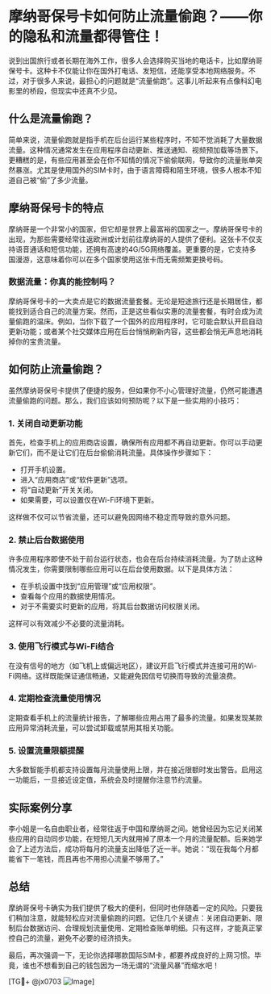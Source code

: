 # 摩纳哥保号卡如何防止流量偷跑？——你的隐私和流量都得管住！

说到出国旅行或者长期在海外工作，很多人会选择购买当地的电话卡，比如摩纳哥保号卡。这种卡不仅能让你在国外打电话、发短信，还能享受本地网络服务。不过，对于很多人来说，最担心的问题就是“流量偷跑”。这事儿听起来有点像科幻电影里的桥段，但现实中还真不少见。

## 什么是流量偷跑？

简单来说，流量偷跑就是指手机在后台运行某些程序时，不知不觉消耗了大量数据流量。这种情况通常发生在应用程序自动更新、推送通知、视频预加载等场景下。更糟糕的是，有些应用甚至会在你不知情的情况下偷偷联网，导致你的流量账单突然暴涨。尤其是使用国外的SIM卡时，由于语言障碍和陌生环境，很多人根本不知道自己被“偷”了多少流量。

## 摩纳哥保号卡的特点

摩纳哥是一个非常小的国家，但它却是世界上最富裕的国家之一。摩纳哥保号卡的出现，为那些需要经常往返欧洲或计划前往摩纳哥的人提供了便利。这张卡不仅支持语音通话和短信功能，还拥有高速的4G/5G网络覆盖。更重要的是，它支持多国漫游，这意味着你可以在多个国家使用这张卡而无需频繁更换号码。

### 数据流量：你真的能控制吗？

摩纳哥保号卡的一大卖点是它的数据流量套餐。无论是短途旅行还是长期居住，都能找到适合自己的流量方案。然而，正是这些看似实惠的流量套餐，有时会成为流量偷跑的温床。例如，当你下载了一个国外的应用程序时，它可能会默认开启自动更新功能；或者某个社交媒体应用在后台悄悄刷新内容，这些都会悄无声息地消耗掉你的宝贵流量。

## 如何防止流量偷跑？

虽然摩纳哥保号卡提供了便捷的服务，但如果你不小心管理好流量，仍然可能遭遇流量偷跑的问题。那么，我们应该如何预防呢？以下是一些实用的小技巧：

### 1. 关闭自动更新功能

首先，检查手机上的应用商店设置，确保所有应用都不再自动更新。你可以手动更新它们，而不是让它们在后台偷偷消耗流量。具体操作步骤如下：

- 打开手机设置。
- 进入“应用商店”或“软件更新”选项。
- 将“自动更新”开关关闭。
- 如果需要，可以设置仅在Wi-Fi环境下更新。

这样做不仅可以节省流量，还可以避免因网络不稳定而导致的意外问题。

### 2. 禁止后台数据使用

许多应用程序即使不处于前台运行状态，也会在后台持续消耗流量。为了防止这种情况发生，你需要限制哪些应用可以在后台使用数据。以下是具体方法：

- 在手机设置中找到“应用管理”或“应用权限”。
- 查看每个应用的数据使用情况。
- 对于不需要实时更新的应用，将其后台数据访问权限关闭。

这样可以有效减少不必要的流量消耗。

### 3. 使用飞行模式与Wi-Fi结合

在没有信号的地方（如飞机上或偏远地区），建议开启飞行模式并连接可用的Wi-Fi网络。这样既能保证通信畅通，又能避免因信号切换而导致的流量浪费。

### 4. 定期检查流量使用情况

定期查看手机上的流量统计报告，了解哪些应用占用了最多的流量。如果发现某款应用异常消耗流量，可以尝试卸载或禁用其相关功能。

### 5. 设置流量限额提醒

大多数智能手机都支持设置每月流量使用上限，并在接近限额时发出警告。启用这一功能后，一旦接近设定值，系统会及时提醒你注意节约流量。

## 实际案例分享

李小姐是一名自由职业者，经常往返于中国和摩纳哥之间。她曾经因为忘记关闭某些应用的自动同步功能，在短短几天内就用掉了原本一个月的流量配额。后来她学会了上述方法后，成功将每月的流量支出降低了近一半。她说：“现在我每个月都能省下一笔钱，而且再也不用担心流量不够用了。”

## 总结

摩纳哥保号卡确实为我们提供了极大的便利，但同时也伴随着一定的风险。只要我们稍加注意，就能轻松应对流量偷跑的问题。记住几个关键点：关闭自动更新、限制后台数据访问、合理规划流量使用、定期检查账单明细。只有这样，才能真正掌控自己的流量，避免不必要的经济损失。

最后，再次强调一下，无论你选择哪款国际SIM卡，都要养成良好的上网习惯。毕竟，谁也不想看到自己的钱包因为一场无谓的“流量风暴”而缩水吧！

[TG💪+ @jx0703 ![Image](https://github.com/user-attachments/assets/dbca1d08-cadb-493c-b0ec-ad6f7a83f270)]